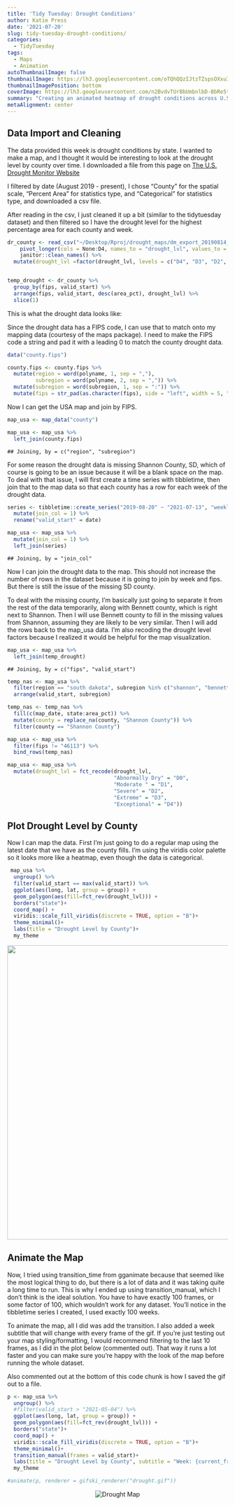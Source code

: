 ```yaml
---
title: 'Tidy Tuesday: Drought Conditions'
author: Katie Press
date: '2021-07-20'
slug: tidy-tuesday-drought-conditions/
categories:
  - TidyTuesday
tags:
  - Maps
  - Animation
autoThumbnailImage: false
thumbnailImage: https://lh3.googleusercontent.com/oTQhQQzIJtzTZspsOXxuIRrTCeIYfpDORjk1RdTFZNYXO2t2Qc4j5LVPLkaa9Bf8o9c5hYx73oNY-kptPbGqPZos3Qck0q0b1jvhnvSGtENmh-nAq4-35Tx_02eRw6bekh4EmFCdj6GXaS5JzouY1x3RxS1gyhgkRFcNmB2t5DkeuyksYXhPRKpcSR80R4_qoMkTMKCgKAu1OrhFgk73SbIe0rU3DlfYSE2k-16zjBcqxUqZ6PRA8gjE1ynaJN9hO_pxxpYKZj3VnBU-wC1kOxzoYvzwlhIHI9BHQ3Z0h0t5aWIZLh7YNqJO7FmSIcyCDqC0KKmBK7wMpGNG8xdapNbVgsiUxXznABdsNAWTHW_Pf_kKL5oz6TVLwSPO9TXAWIK0lPWpYrA6nObQo-kmZNZg_QVE5sVCaNwL1b7DdojJ8SnXFRCLcf54x8jDXRV_DF3RZ-hUISL8JO2_5SeyfGj2IDuDf25l_uANB1912iOFKZRTq5kl6lxZ-7xgnipFrCTFSf2-7VJZ1p-az5isF9mGdS5IdkI7W2Bx6hUoRNBSEWYKljU8JLT_opHv69GPY2eya_LTHPrFjnF0_TpdJ0yOeULAuoruHaqPuEJ-0hWozy1Dz39NVNLpziezIzoP53P3EsWRdKWEcLqQxlOd3K9hgKVVALYYhKRLMJ1chF-IcRZUbaSdBvg1cHgAkUSO8hOANRmqazw8YTXfaFlEDvk=w750-h250-no?authuser=0
thumbnailImagePosition: bottom
coverImage: https://lh3.googleusercontent.com/n2BvdvTUrBbUmbnlbD-BbRe5tHB6cMnYt7kWgBKxl0ZZCx0RVP5h2WmShpOt6gCoQX5xtfauf43lnQxmcgAFrsIfgPJd2MjbNHi2yXlHQtkBy5IqETHmFbW_ZOvYxFvK5P8cN0omhEC0fLtHhjoJU_59bGQYruSIIq3GfFDFfkT77eBjFiCjF0q4mQ_3EzHcqvuWD4KpmUYwYTHrsYuFN63YtOY0MXY8YIzxT2VquVn_RIsG480TkMkelb73uQNcsTg3tIFU_AghRIKPUfawrms296-uov_pKXT6wNwG8uLaTTudNous_MCXviwLTd59WJyoMretPS6vcwrgY0ZaheCQGIi0qoxihXmegRcNY5DTCv4HVCUqgscnjTStr_hvIiecAA33kCZOlDy6rsxkp9fM7iTBhNHPFEf1s1suwf0P-kZXyu4lRpY6vCcy9Ktctw3kqqfmVpxUEX7DFcGOcJOOwMpQ7dClLNp-I4a_pb9xyHZg4A3MQ7dlO9Gxxtnhgl1tHr0rZH4iWhrzq9kikRa8PDS2H2RX7BjSUMcf5P3c49nti8MG1I_EX5IFW9qZHf-Md1NMxU3daU7N1ahU-yNokFEIsK6XnESc6oY52mV0Z9lVeypkpZFlkit120LPJbOn_ZBOoMcmh5nxlTEvPBnhrfCeU0wGoItoZoTeeU1WHi7xn3p1Oz-6ZcE0-mD1MEQ-2KdKubn95pg0nVslhb4=w1203-h654-no?authuser=0
summary: "Creating an animated heatmap of drought conditions across U.S. counties with ggplot2"
metaAlignment: center
---
```


<script src="/rmarkdown-libs/core-js/shim.min.js"></script>
<script src="/rmarkdown-libs/react/react.min.js"></script>
<script src="/rmarkdown-libs/react/react-dom.min.js"></script>
<script src="/rmarkdown-libs/reactwidget/react-tools.js"></script>
<script src="/rmarkdown-libs/htmlwidgets/htmlwidgets.js"></script>
<script src="/rmarkdown-libs/reactable-binding/reactable.js"></script>
<!--more-->

## Data Import and Cleaning

The data provided this week is drought conditions by state. I wanted to make a map, and I thought it would be interesting to look at the drought level by county over time. I downloaded a file from this page on [The U.S. Drought Monitor Website](https://droughtmonitor.unl.edu/DmData/DataDownload/ComprehensiveStatistics.aspx)

I filtered by date (August 2019 - present), I chose “County” for the spatial scale, “Percent Area” for statistics type, and “Categorical” for statistics type, and downloaded a csv file.

After reading in the csv, I just cleaned it up a bit (similar to the tidytuesday dataset) and then filtered so I have the drought level for the highest percentage area for each county and week.

``` r
dr_county <- read_csv("~/Desktop/Rproj/drought_maps/dm_export_20190814_20210714.csv") %>% 
    pivot_longer(cols = None:D4, names_to = "drought_lvl", values_to = "area_pct") %>% 
    janitor::clean_names() %>% 
  mutate(drought_lvl =factor(drought_lvl, levels = c("D4", "D3", "D2", "D1", "D0", "None"))) 


temp_drought <- dr_county %>% 
  group_by(fips, valid_start) %>% 
  arrange(fips, valid_start, desc(area_pct), drought_lvl) %>% 
  slice(1)
```

This is what the drought data looks like:

<div id="htmlwidget-1" class="reactable html-widget" style="width:auto;height:auto;"></div>
<script type="application/json" data-for="htmlwidget-1">{"x":{"tag":{"name":"Reactable","attribs":{"data":{"map_date":[20190813,20190820,20190827,20190903,20190910,20190917],"fips":["01001","01001","01001","01001","01001","01001"],"county":["Autauga County","Autauga County","Autauga County","Autauga County","Autauga County","Autauga County"],"state":["AL","AL","AL","AL","AL","AL"],"valid_start":["2019-08-13","2019-08-20","2019-08-27","2019-09-03","2019-09-10","2019-09-17"],"valid_end":["2019-08-19","2019-08-26","2019-09-02","2019-09-09","2019-09-16","2019-09-23"],"statistic_format_id":[2,2,2,2,2,2],"drought_lvl":["D0","D0","None","None","D0","D0"],"area_pct":[63.29,100,96.69,96.69,93.12,70.42]},"columns":[{"accessor":"map_date","name":"map_date","type":"numeric"},{"accessor":"fips","name":"fips","type":"character"},{"accessor":"county","name":"county","type":"character"},{"accessor":"state","name":"state","type":"character"},{"accessor":"valid_start","name":"valid_start","type":"Date"},{"accessor":"valid_end","name":"valid_end","type":"Date"},{"accessor":"statistic_format_id","name":"statistic_format_id","type":"numeric"},{"accessor":"drought_lvl","name":"drought_lvl","type":"factor"},{"accessor":"area_pct","name":"area_pct","type":"numeric"}],"defaultPageSize":10,"paginationType":"numbers","showPageInfo":true,"minRows":1,"highlight":true,"bordered":true,"striped":true,"compact":true,"nowrap":true,"dataKey":"0f9b6e6a39742ba96c5255d396285052","key":"0f9b6e6a39742ba96c5255d396285052"},"children":[]},"class":"reactR_markup"},"evals":[],"jsHooks":[]}</script>

Since the drought data has a FIPS code, I can use that to match onto my mapping data (courtesy of the maps package). I need to make the FIPS code a string and pad it with a leading 0 to match the county drought data.

``` r
data("county.fips")

county.fips <- county.fips %>% 
  mutate(region = word(polyname, 1, sep = ","),
         subregion = word(polyname, 2, sep = ",")) %>% 
  mutate(subregion = word(subregion, 1, sep = ":")) %>% 
  mutate(fips = str_pad(as.character(fips), side = "left", width = 5, "0"))
```

Now I can get the USA map and join by FIPS.

``` r
map_usa <- map_data("county")

map_usa <- map_usa %>% 
  left_join(county.fips)
```

    ## Joining, by = c("region", "subregion")

For some reason the drought data is missing Shannon County, SD, which of course is going to be an issue because it will be a blank space on the map. To deal with that issue, I will first create a time series with tibbletime, then join that to the map data so that each county has a row for each week of the drought data.

``` r
series <- tibbletime::create_series("2019-08-20" ~ "2021-07-13", "weekly") %>% 
  mutate(join_col = 1) %>% 
  rename("valid_start" = date)

map_usa <- map_usa %>% 
  mutate(join_col = 1) %>% 
  left_join(series)
```

    ## Joining, by = "join_col"

Now I can join the drought data to the map. This should not increase the number of rows in the dataset because it is going to join by week and fips. But there is still the issue of the missing SD county.

To deal with the missing county, I’m basically just going to separate it from the rest of the data temporarily, along with Bennett county, which is right next to Shannon. Then I will use Bennett county to fill in the missing values from Shannon, assuming they are likely to be very similar. Then I will add the rows back to the map\_usa data. I’m also recoding the drought level factors because I realized it would be helpful for the map visualization.

``` r
map_usa <- map_usa %>% 
  left_join(temp_drought)
```

    ## Joining, by = c("fips", "valid_start")

``` r
temp_nas <- map_usa %>% 
  filter(region == "south dakota", subregion %in% c("shannon", "bennett")) %>% 
  arrange(valid_start, subregion)

temp_nas <- temp_nas %>% 
  fill(c(map_date, state:area_pct)) %>% 
  mutate(county = replace_na(county, "Shannon County")) %>% 
  filter(county == "Shannon County")

map_usa <- map_usa %>% 
  filter(fips != "46113") %>% 
  bind_rows(temp_nas)

map_usa <- map_usa %>% 
  mutate(drought_lvl = fct_recode(drought_lvl, 
                                  "Abnormally Dry" = "D0",
                                  "Moderate " = "D1",
                                  "Severe" = "D2",
                                  "Extreme" = "D3",
                                  "Exceptional" = "D4"))
```

## Plot Drought Level by County

Now I can map the data. First I’m just going to do a regular map using the latest date that we have as the county fills. I’m using the viridis color palette so it looks more like a heatmap, even though the data is categorical.

``` r
 map_usa %>% 
  ungroup() %>% 
  filter(valid_start == max(valid_start)) %>% 
  ggplot(aes(long, lat, group = group)) +
  geom_polygon(aes(fill=fct_rev(drought_lvl))) +
  borders("state")+
  coord_map() +
  viridis::scale_fill_viridis(discrete = TRUE, option = "B")+
  theme_minimal()+
  labs(title = "Drought Level by County")+
  my_theme
```

<img src="/post/2021-07-19-tidy-tuesday-drought-conditions/index.en-us_files/figure-html/unnamed-chunk-9-1.png" width="672" />

## Animate the Map

Now, I tried using transition\_time from gganimate because that seemed like the most logical thing to do, but there is a lot of data and it was taking quite a long time to run. This is why I ended up using transition\_manual, which I don’t think is the ideal solution. You have to have exactly 100 frames, or some factor of 100, which wouldn’t work for any dataset. You’ll notice in the tibbletime series I created, I used exactly 100 weeks.

To animate the map, all I did was add the transition. I also added a week subtitle that will change with every frame of the gif. If you’re just testing out your map styling/formatting, I would recommend filtering to the last 10 frames, as I did in the plot below (commented out). That way it runs a lot faster and you can make sure you’re happy with the look of the map before running the whole dataset.

Also commented out at the bottom of this code chunk is how I saved the gif out to a file.

``` r
p <- map_usa %>% 
  ungroup() %>% 
  #filter(valid_start > "2021-05-04") %>% 
  ggplot(aes(long, lat, group = group)) +
  geom_polygon(aes(fill=fct_rev(drought_lvl))) +
  borders("state")+
  coord_map() +
  viridis::scale_fill_viridis(discrete = TRUE, option = "B")+
  theme_minimal()+
  transition_manual(frames = valid_start)+
  labs(title = "Drought Level by County", subtitle = "Week: {current_frame}")+
  my_theme

#animate(p, renderer = gifski_renderer("drought.gif"))
```

<p align="center">
<img src="https://lh3.googleusercontent.com/P2hpB9zEhI2ZJpiK9fH0vSnwPsj1M5vIqzVGeaeTk3X-JfuEM1X9KYD1FKMp9JIed11fFmbb0eqlf9XG5YE_qSmn4GBt2VDFn_2MQutnTDxpyxLrhPWNB6QU1S1cbFNROfuuxezXJcyw6MkhLYoe7SIL2PiLmaEC-_u6pEBiJCh5-583vp7LZQRQFCP_dhZuQ0_capB5CBx2T3Czr3n0rHTD7S_2vcKEwKhQ8nuIkl_VHOH5iJhqU2CuvzM0gPah_SqYuz3_ClEvHb2Hc_jHj1alVrUVtdpwv-ODW7pkdWWFM55XGeb3guPtQ6xqq5KE-ng5Q_OXfmM4oI6HlfHjsItHfCIePlNnGss6TojfNvzAmfFCaZLjsY3vz1aEg5OvepACcWxCO2lIKT3AcWHD8i7ryHNthuCeVNSesLwQuqqXRGVaNtlfKt3omqVZ68HoWE1aE1yIM6mbZ7yLw6CDcytMDI97RtRBc9HiyU8Bb9Tlg5pieLQRo0UXr-dh2xkRxPkYykHXBEqacT733jWHCtPD4K0iewlsB3UeWmgiljo_DtVz2UjH9vWqRO37cKzyCRNaYED9kRg2_USO5wV5Z7nVPrKQ-9-_c_KvOPYZe0CR4f5ecwc31XuQnJMJpuatbVuHZikhj7tD70QdwBDc4f6KBxxUlYNYoUHAs3pmExWMGb1lhOoMcooB8DDWz0PkvBgyMPHEGBL67KEH5OYbCB0=s480-no?authuser=0" alt="Drought Map" class="center">
</p>

